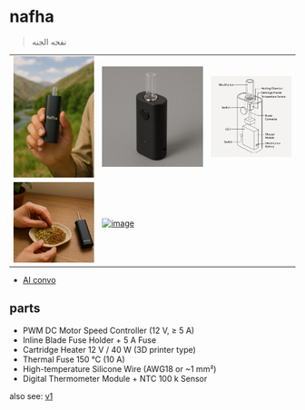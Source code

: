 # nafha

> نفحه الجنه

|   |   |   |
| --- | --- | --- |
| [![image](https://github.com/kamangir/assets2/blob/main/nafha/01.png?raw=true)](https://github.com/kamangir/assets2/blob/main/nafha/01.png?raw=true) | [![image](https://github.com/kamangir/assets2/blob/main/nafha/02.png?raw=true)](https://github.com/kamangir/assets2/blob/main/nafha/02.png?raw=true) | [![image](https://github.com/kamangir/assets2/blob/main/nafha/03.png?raw=true)](https://github.com/kamangir/assets2/blob/main/nafha/03.png?raw=true) |
| [![image](https://github.com/kamangir/assets2/blob/main/nafha/04.png?raw=true)](https://github.com/kamangir/assets2/blob/main/nafha/04.png?raw=true) | [![image](https://github.com/kamangir/assets2/blob/main/?raw=true)](https://github.com/kamangir/assets2/blob/main/?raw=true) |  |

- [AI convo](https://chatgpt.com/c/68de9027-4d3c-8326-997a-c1f6669e0282)

## parts

- PWM DC Motor Speed Controller (12 V, ≥ 5 A)
- Inline Blade Fuse Holder + 5 A Fuse
- Cartridge Heater 12 V / 40 W (3D printer type)
- Thermal Fuse 150 °C (10 A)
- High-temperature Silicone Wire (AWG18 or ~1 mm²)
- Digital Thermometer Module + NTC 100 k Sensor

also see: [v1](./parts-v1.md)
